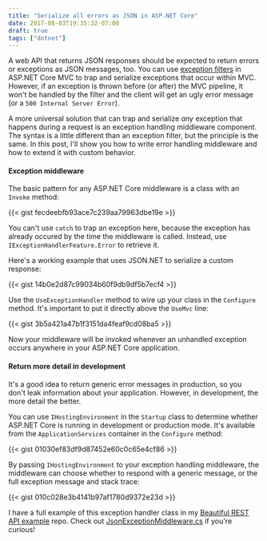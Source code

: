 ```yaml
---
title: "Serialize all errors as JSON in ASP.NET Core"
date: 2017-08-03T19:35:32-07:00
draft: true
tags: ["dotnet"]
---
```


A web API that returns JSON responses should be expected to return errors or exceptions as JSON messages, too. You can use [exception filters][exception-filters] in ASP.NET Core MVC to trap and serialize exceptions that occur within MVC. However, if an exception is thrown before (or after) the MVC pipeline, it won't be handled by the filter and the client will get an ugly error message (or a `500 Internal Server Error`).

A more universal solution that can trap and serialize _any_ exception that happens during a request is an exception handling middleware component. The syntax is a little different than an exception filter, but the principle is the same. In this post, I'll show you how to write error handling middleware and how to extend it with custom behavior.

<!--more-->

#### Exception middleware

The basic pattern for any ASP.NET Core middleware is a class with an `Invoke` method:

{{< gist fecdeebfb93ace7c239aa79963dbe19e >}}

You can't use `catch` to trap an exception here, because the exception has already occured by the time the middleware is called. Instead, use `IExceptionHandlerFeature.Error` to retrieve it.

Here's a working example that uses JSON.NET to serialize a custom response:

{{< gist 14b0e2d87c99034b60f9db9df5b7ecf4 >}}

Use the `UseExceptionHandler` method to wire up your class in the `Configure` method. It's important to put it directly above the `UseMvc` line:

{{< gist 3b5a421a47b1f3151da4feaf9cd08ba5 >}}

Now your middleware will be invoked whenever an unhandled exception occurs anywhere in your ASP.NET Core application.

#### Return more detail in development

It's a good idea to return generic error messages in production, so you don't leak information about your application. However, in development, the more detail the better.

You can use `IHostingEnvironment` in the `Startup` class to determine whether ASP.NET Core is running in development or production mode. It's available from the `ApplicationServices` container in the `Configure` method:

{{< gist 01030ef83df9d87452e60c0c65e4cf86 >}}

By passing `IHostingEnvironment` to your exception handling middleware, the middleware can choose whether to respond with a generic message, or the full exception message and stack trace:

{{< gist 010c028e3b4141b97af1780d9372e23d >}}

I have a full example of this exception handler class in my [Beautiful REST API example][beautiful-repo] repo. Check out [JsonExceptionMiddleware.cs][code] if you're curious!


[exception-filters]: https://docs.microsoft.com/en-us/aspnet/core/mvc/controllers/filters#exception-filters
[beautiful-repo]: https://github.com/nbarbettini/BeautifulRestApi/
[code]: https://github.com/nbarbettini/BeautifulRestApi/blob/master/src/Infrastructure/JsonExceptionMiddleware.cs
